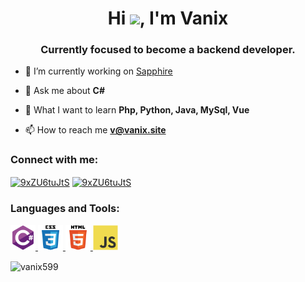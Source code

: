 <h1 align="center">Hi <img src="https://media.giphy.com/media/hvRJCLFzcasrR4ia7z/giphy.gif" width="25px">, I'm Vanix</h1>
<h3 align="center">Currently focused to become a backend developer.</h3>

- 🔭 I’m currently working on [Sapphire](https://github.com/Vanix-k3rnel?tab=projects) 

- 💬 Ask me about **C#**

- 🌱 What I want to learn **Php, Python, Java, MySql, Vue**

- 📫 How to reach me **v@vanix.site**

<h3 align="left">Connect with me:</h3>
<p align="left">
<a href="https://open.spotify.com/user/ny2m6aih664wgmvr6hnejoxo3" target="blank"><img align="center" src="https://raw.githubusercontent.com/peterthehan/peterthehan/master/assets/spotify.svg" alt="9xZU6tuJtS" height="30" width="40" /></a>
<a href="https://discords.com/bio/p/vanixkurakku" target="blank"><img align="center" src="https://raw.githubusercontent.com/peterthehan/peterthehan/master/assets/discord.svg" alt="9xZU6tuJtS" height="30" width="40" /></a>
</p>

<h3 align="left">Languages and Tools:</h3>
<p align="left"> <a href="https://www.w3schools.com/cs/" target="_blank"> <img src="https://raw.githubusercontent.com/devicons/devicon/master/icons/csharp/csharp-original.svg" alt="csharp" width="40" height="40"/> </a> <a href="https://www.w3schools.com/css/" target="_blank"> <img src="https://raw.githubusercontent.com/devicons/devicon/master/icons/css3/css3-original-wordmark.svg" alt="css3" width="40" height="40"/> </a> <a href="https://www.w3.org/html/" target="_blank"> <img src="https://raw.githubusercontent.com/devicons/devicon/master/icons/html5/html5-original-wordmark.svg" alt="html5" width="40" height="40"/> </a> <a href="https://developer.mozilla.org/en-US/docs/Web/JavaScript" target="_blank"> <img src="https://raw.githubusercontent.com/devicons/devicon/master/icons/javascript/javascript-original.svg" alt="javascript" width="40" height="40"/> </a> </p>

<p><img align="center" src="https://github-readme-stats.vercel.app/api?username=Vanix-k3rnel&show_icons=true&theme=dark" alt="vanix599" /></p>
